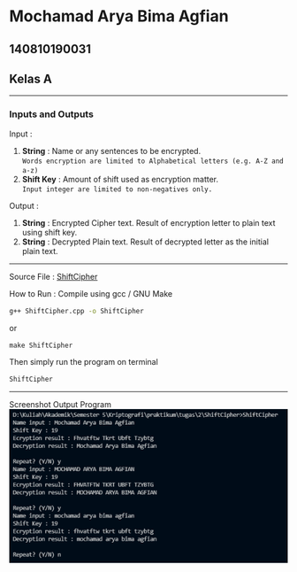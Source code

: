 # Mochamad Arya Bima Agfian  

## 140810190031  

## Kelas A  

---

### Inputs and Outputs  

Input :  

1. **String** : Name or any sentences to be encrypted.  
`Words encryption are limited to Alphabetical letters (e.g. A-Z and a-z)`  
2. **Shift Key** : Amount of shift used as encryption matter.  
`Input integer are limited to non-negatives only.`  

Output :  

1. **String** : Encrypted Cipher text.  Result of encryption letter to plain text using shift key.  
2. **String** : Decrypted Plain text. Result of decrypted letter as the initial plain text.  

---
Source File : [ShiftCipher](ShiftCipher.cpp)  

How to Run :  Compile using gcc / GNU Make  

```cmd
g++ ShiftCipher.cpp -o ShiftCipher
```  

or

```cmd
make ShiftCipher
```

Then simply run the program on terminal

```cmd
ShiftCipher
```

---  
Screenshot Output Program  
![Screenshot](Screenshot.PNG "Screenshot Program")  

